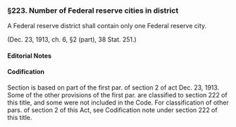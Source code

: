 ### §223. Number of Federal reserve cities in district ###

A Federal reserve district shall contain only one Federal reserve city.

(Dec. 23, 1913, ch. 6, §2 (part), 38 Stat. 251.)

#### **Editorial Notes** ####

#### Codification ####

Section is based on part of the first par. of section 2 of act Dec. 23, 1913. Some of the other provisions of the first par. are classified to section 222 of this title, and some were not included in the Code. For classification of other pars. of section 2 of this Act, see Codification note under section 222 of this title.